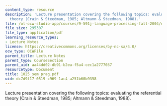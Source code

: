 ```yaml
---
content_type: resource
description: 'Lecture presentation covering the following topics: evaluating the referential
  theory (Crain & Steedman, 1985; Altmann & Steedman, 1988).'
file: /ol-ocw-studio-app/courses/9-591j-language-processing-fall-2004/dc7d9f170519c9691ac4a251b60b9358_1025_sem_prag.pdf
file_size: 295307
file_type: application/pdf
learning_resource_types:
- Lecture Notes
license: https://creativecommons.org/licenses/by-nc-sa/4.0/
ocw_type: OCWFile
parent_title: Lecture Notes
parent_type: CourseSection
parent_uid: aa44dd02-db91-b2ea-f5a4-cec1a2777037
resourcetype: Document
title: 1025_sem_prag.pdf
uid: dc7d9f17-0519-c969-1ac4-a251b60b9358
---
```

Lecture presentation covering the following topics: evaluating the referential theory (Crain & Steedman, 1985; Altmann & Steedman, 1988).